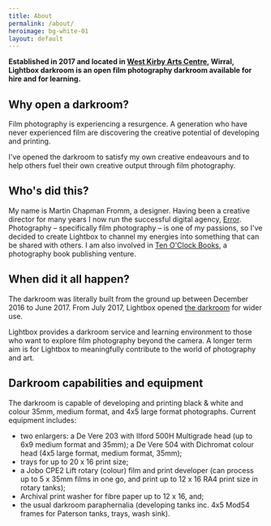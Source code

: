 ```yaml
---
title: About
permalink: /about/
heroimage: bg-white-01
layout: default
---
```


**Established in 2017 and located in [West Kirby Arts Centre](https://goo.gl/maps/vzU4Jmw8bYu), Wirral, Lightbox darkroom is an open film photography darkroom available for hire and for learning.**

## Why open a darkroom?
Film photography is experiencing a resurgence. A generation who have never experienced film are discovering the creative potential of developing and printing.

I\'ve opened the darkroom to satisfy my own creative endeavours and to help others fuel their own creative output through film photography.

## Who\'s did this?
My name is Martin Chapman Fromm, a designer. Having been a creative director for many years I now run the successful digital agency, [Error](http://www.error.agency). Photography – specifically film photography – is one of my passions, so I've decided to create Lightbox to channel my energies into something that can be shared with others. I am also involved in [Ten O'Clock Books](https://www.tenoclockbooks.com), a photography book publishing venture.

## When did it all happen?
The darkroom was literally built from the ground up between December 2016 to June 2017. From July 2017, Lightbox opened [the darkroom](/darkroom-hire) for wider use.

Lightbox provides a darkroom service and learning environment to those who want to explore film photography beyond the camera. A longer term aim is for Lightbox to meaningfully contribute to the world of photography and art.

## Darkroom capabilities and equipment
The darkroom is capable of developing and printing black & white and colour 35mm, medium format, and 4x5 large format photographs. Current equipment includes:

* two enlargers: a De Vere 203 with Ilford 500H Multigrade head (up to 6x9 medium format and 35mm); a De Vere 504 with Dichromat colour head (4x5 large format, medium format, 35mm);
* trays for up to 20 x 16 print size;
* a Jobo CPE2 Lift rotary (colour) film and print developer (can process up to 5 x 35mm films in one go, and print up to 12 x 16 RA4 print size in rotary tanks);
* Archival print washer for fibre paper up to 12 x 16, and;
* the usual darkroom paraphernalia (developing tanks inc. 4x5 Mod54 frames for Paterson tanks, trays, wash sink).
